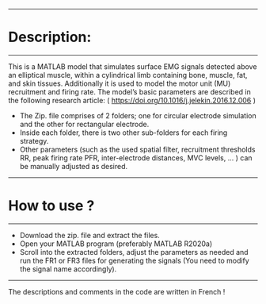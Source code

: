 -----------------------------------------------
# Description:
-----------------------------------------------
This is a MATLAB model that simulates surface EMG signals detected above an elliptical muscle, within a cylindrical limb containing bone, muscle, fat, and skin tissues.
Additionally it is used to model the motor unit (MU) recruitment and firing rate. 
The model’s basic parameters are described in the following research article: ( https://doi.org/10.1016/j.jelekin.2016.12.006 )

- The Zip. file comprises of 2 folders; one for circular electrode simulation and the other for rectangular electrode.
- Inside each folder, there is two other sub-folders for each firing strategy. 
- Other parameters (such as the used spatial filter, recruitment thresholds RR, peak firing rate PFR, inter-electrode distances, MVC levels, ...  ) can be manually adjusted as desired.
----------------------------------------------
# How to use ?
----------------------------------------------
- Download the zip. file and extract the files.
- Open your MATLAB program (preferably MATLAB R2020a)
- Scroll into the extracted folders, adjust the parameters as needed and run the FR1 or FR3 files for generating the signals (You need to modify the signal name accordingly).
----------------------------------------------
The descriptions and comments in the code are written in French !

